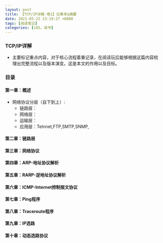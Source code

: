 ```yaml
---
layout: post
title: 【TCP/IP详解-卷1】记事本&摘要
date: 2021-05-22 23:19:27 +0800
tags: [阅读笔记]
categories: [iOS，读书]
---
```


### TCP/IP详解
+ 主要标记重点内容，对于核心流程着重记录，在阅读玩后能够根据这篇内容梳理出完整流程以及版本演变。这是本文的作用以及目标。


### 目录


#### 第一章：概述

+ 网络协议分层（自下到上）:
    + 链路层：
    + 网络层：
    + 运输层：
    + 应用层：Telnnet,FTP,SMTP,SNMP,
     


#### 第二章：链路层



#### 第三章：网络协议



#### 第四章：ARP-地址协议解析


#### 第五章：RARP-逆地址协议解析


#### 第六章：ICMP-Internet控制报文协议


#### 第七章：Ping程序



#### 第八章：Traceroute程序


#### 第九章：IP选路


#### 第十章：动态选路协议